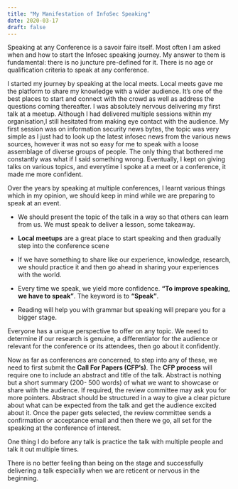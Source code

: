 ```yaml
---
title: "My Manifestation of InfoSec Speaking"
date: 2020-03-17
draft: false
---
```



Speaking at any Conference is a savoir faire itself. Most often I am asked when and how to start the Infosec speaking journey. My answer to them is fundamental: there is no juncture pre-defined for it. There is no age or qualification criteria to speak at any conference.

I started my journey by speaking at the local meets. Local meets gave me the platform to share my knowledge with a wider audience. It’s one of the best places to start and connect with the crowd as well as address the questions coming thereafter. I was absolutely nervous delivering my first talk at a meetup. Although I had delivered multiple sessions within my organisation,I still hesitated from making eye contact with the audience.  My first session was on information security news bytes, the topic was very simple as I just had to look up the latest infosec news from the various news sources, however it was not so easy for me to speak with a loose assemblage of diverse groups of people. The only thing that bothered me constantly was what if I said something wrong. Eventually, I kept on giving talks on various topics, and everytime I spoke at a meet or a conference, it made me more confident. 

Over the years by speaking at multiple conferences, I learnt various things which in my opinion, we should  keep in mind while we are preparing to speak at an event.

* We should present the topic of the talk in a way so that others can learn from us. We must speak to deliver a lesson, some takeaway. 

* **Local meetups** are a great place to start speaking and then gradually step into the conference scene

* If we have something to share like our experience, knowledge, research, we should practice it and then go ahead in sharing your experiences with the world.

* Every time we speak, we yield more confidence. **“To improve speaking, we have to speak”**. The keyword is to **“Speak”**. 

* Reading will help you with grammar but speaking will prepare you for a bigger stage. 

Everyone has a unique perspective to offer on any topic. We need to determine if our research is genuine, a differentiator for the audience or relevant for the conference or its attendees, then go about it confidently. 

Now as far as conferences are concerned, to step into any of these, we need to first submit the **Call For Papers (CFP’s)**. The **CFP process** will require one to include an abstract and title of the talk. Abstract is nothing but a short summary (200- 500 words) of what we want to showcase or share with the audience. If required, the review committee may ask you for more pointers. Abstract should be structured in a way to give a clear picture about what can be expected from the talk and get the audience excited about it. Once the paper gets selected, the review committee sends a confirmation or acceptance email and then there we go, all set for the speaking at the conference of interest.

One thing I do before any talk is practice the talk with multiple people and talk it out multiple times.

There is no better feeling than being on the stage and successfully delivering a talk especially when we are reticent or nervous in the beginning.

